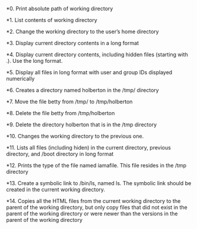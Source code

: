 *0. Print absolute path of working directory

*1. List contents of working directory

*2. Change the working directory to the user’s home directory

*3. Display current directory contents in a long format

*4. Display current directory contents, including hidden files (starting with .). Use the long format.

*5. Display all files in long format with user and group IDs displayed numerically

*6. Creates a directory named holberton in the /tmp/ directory

*7. Move the file betty from /tmp/ to /tmp/holberton

*8. Delete the file betty from /tmp/holberton

*9. Delete the directory holberton that is in the /tmp directory

*10. Changes the working directory to the previous one.

*11. Lists all files (including hiden) in the current directory, previous directory, and /boot directory in long format

*12. Prints the type of the file named iamafile. This file resides in the /tmp directory

*13. Create a symbolic link to /bin/ls, named ls. The symbolic link should be created in the current working directory.

*14. Copies all the HTML files from the current working directory to the parent of the working directory, but only copy files that did not exist in the parent of the working directory or were newer than the versions in the parent of the working directory